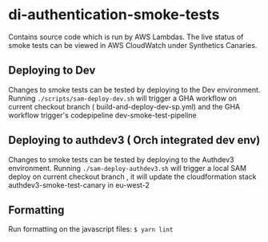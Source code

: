 # di-authentication-smoke-tests

Contains source code which is run by AWS Lambdas. The live status of smoke tests can be viewed in AWS CloudWatch under Synthetics Canaries.

## Deploying to Dev

Changes to smoke tests can be tested by deploying to the Dev environment.
Running `./scripts/sam-deploy-dev.sh` will trigger a GHA workflow on current checkout branch ( build-and-deploy-dev-sp.yml) and the GHA workflow trigger's codepipeline dev-smoke-test-pipeline

## Deploying to authdev3 ( Orch integrated dev env)

Changes to smoke tests can be tested by deploying to the Authdev3 environment.
Running `./sam-deploy-authdev3.sh` will trigger a local SAM deploy on current checkout branch , it will update the cloudformation stack authdev3-smoke-test-canary in eu-west-2

## Formatting

Run formatting on the javascript files:
`$ yarn lint`
